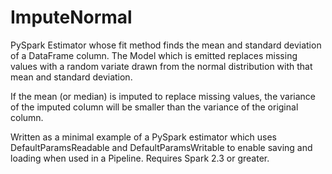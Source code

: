 # ImputeNormal

PySpark Estimator whose fit method finds the mean and standard deviation of a DataFrame column.  The Model which is emitted replaces missing values with a random variate drawn from the normal distribution with that mean and standard deviation.  

If the mean (or median) is imputed to replace missing values, the variance of the imputed column will be smaller than the variance of the original column.

Written as a minimal example of a PySpark estimator which uses DefaultParamsReadable and DefaultParamsWritable to enable saving and loading when used in a Pipeline.  Requires Spark 2.3 or greater.
